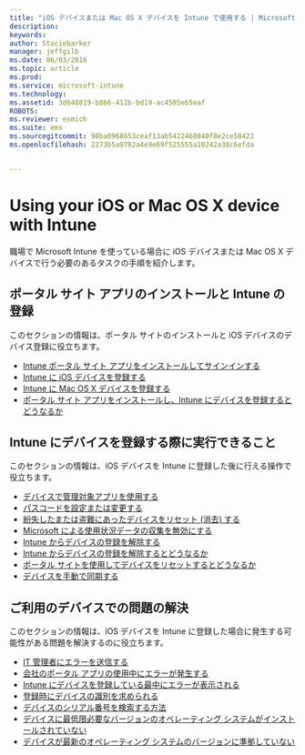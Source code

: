 ```yaml
---
title: "iOS デバイスまたは Mac OS X デバイスを Intune で使用する | Microsoft Intune"
description: 
keywords: 
author: Staciebarker
manager: jeffgilb
ms.date: 06/03/2016
ms.topic: article
ms.prod: 
ms.service: microsoft-intune
ms.technology: 
ms.assetid: 3d648819-b866-412b-bd19-ac4505eb5eaf
ROBOTS: 
ms.reviewer: esmich
ms.suite: ems
ms.sourcegitcommit: 98ba0968653ceaf13ab5422468040f8e2ce50422
ms.openlocfilehash: 2273b5a9782a4e9e69f525555a10242a38c6efda


---
```


# Using your iOS or Mac OS X device with Intune

職場で Microsoft Intune を使っている場合に iOS デバイスまたは Mac OS X デバイスで行う必要のあるタスクの手順を紹介します。

## ポータル サイト アプリのインストールと Intune の登録

このセクションの情報は、ポータル サイトのインストールと iOS デバイスのデバイス登録に役立ちます。

- [Intune ポータル サイト アプリをインストールしてサインインする](install-and-sign-in-to-the-intune-company-portal-app-ios.md)</br>
- [Intune に iOS デバイスを登録する](enroll-your-device-in-intune-ios.md)</br>
- [Intune に Mac OS X デバイスを登録する](enroll-your-device-in-intune-mac-os-x.md)</br>
- [ポータル サイト アプリをインストールし、Intune にデバイスを登録するとどうなるか](what-happens-if-you-install-the-Company-Portal-app-and-enroll-your-device-in-intune-ios.md)</br>

## Intune にデバイスを登録する際に実行できること

このセクションの情報は、iOS デバイスを Intune に登録した後に行える操作で役立ちます。

- [デバイスで管理対象アプリを使用する](use-managed-apps-on-your-device-ios.md)</br>
- [パスコードを設定または変更する](set-or-change-your-passcode-ios.md)</br>
- [紛失したまたは盗難にあったデバイスをリセット (消去) する](reset-erase-your-lost-or-stolen-device-ios.md)</br>
- [Microsoft による使用状況データの収集を無効にする](turn-off-microsoft-usage-data-collection-ios.md)</br>
- [Intune からデバイスの登録を解除する](unenroll-your-device-from-intune-ios.md)</br>
- [Intune からデバイスの登録を解除するとどうなるか](what-happens-if-you-unenroll-your-device-from-intune-ios.md)</br>
- [ポータル サイトを使用してデバイスをリセットするとどうなるか](what-happens-if-you-reset-your-device-using-the-company-portal-ios.md)</br>
- [デバイスを手動で同期する](sync-your-device-manually-ios.md)

## ご利用のデバイスでの問題の解決

このセクションの情報は、iOS デバイスを Intune に登録した場合に発生する可能性がある問題を解決するのに役立ちます。

- [IT 管理者にエラーを送信する](send-errors-to-your-it-admin-ios.md)</br>
- [会社のポータル アプリの使用中にエラーが発生する](you-get-an-error-while-using-the-company-portal-app-ios.md)</br>
- [Intune にデバイスを登録している最中にエラーが表示される](you-see-errors-while-trying-to-enroll-your-device-in-intune-ios.md)</br>
- [登録時にデバイスの識別を求められる](you-are-asked-to-identify-your-device-when-trying-to-enroll-ios.md)</br>
- [デバイスのシリアル番号を検索する方法](how-do-i-find-the-serial-number-on-my-device-ios.md)</br>
- [デバイスに最低限必要なバージョンのオペレーティング システムがインストールされていない](device-doesnt-have-the-required-minimum-operating-system-version-ios.md)</br>
- [デバイスが最新のオペレーティング システムのバージョンに準拠していない](device-doesnt-comply-with-the-maximum-operating-system-version-ios.md)





<!--HONumber=Jun16_HO1-->


